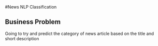 #News NLP Classification

## Business Problem

Going to try and predict the category of news article based on the title and short description
